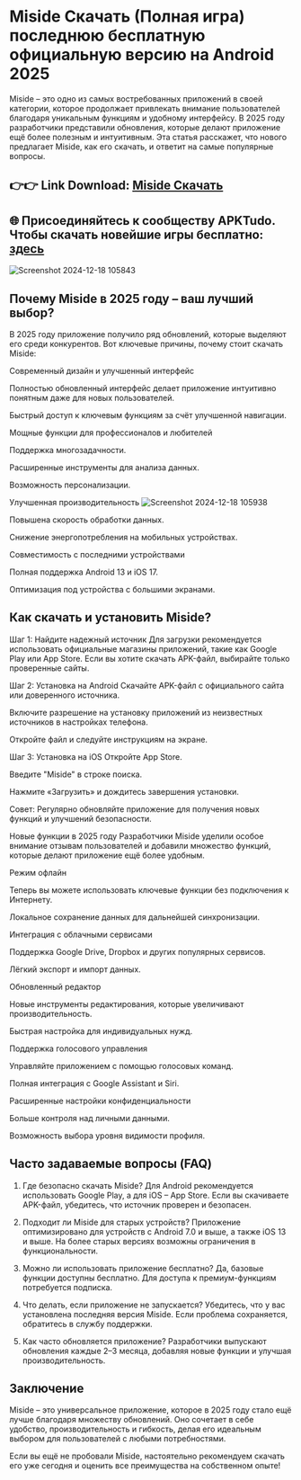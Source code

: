 # Miside Скачать (Полная игра) последнюю бесплатную официальную версию на Android 2025
Miside – это одно из самых востребованных приложений в своей категории, которое продолжает привлекать внимание пользователей благодаря уникальным функциям и удобному интерфейсу. В 2025 году разработчики представили обновления, которые делают приложение ещё более полезным и интуитивным. Эта статья расскажет, что нового предлагает Miside, как его скачать, и ответит на самые популярные вопросы.
## 👉👉 Link Download: [Miside Скачать](https://apktudo.com)
## 🌐 Присоединяйтесь к сообществу APKTudo. Чтобы скачать новейшие игры бесплатно: [здесь](https://t.me/apktudo)
![Screenshot 2024-12-18 105843](https://github.com/user-attachments/assets/6b03f4fe-6f8b-4807-ae4b-c288e160cad4)


## Почему Miside в 2025 году – ваш лучший выбор?
В 2025 году приложение получило ряд обновлений, которые выделяют его среди конкурентов. Вот ключевые причины, почему стоит скачать Miside:

Современный дизайн и улучшенный интерфейс

Полностью обновленный интерфейс делает приложение интуитивно понятным даже для новых пользователей.

Быстрый доступ к ключевым функциям за счёт улучшенной навигации.

Мощные функции для профессионалов и любителей

Поддержка многозадачности.

Расширенные инструменты для анализа данных.

Возможность персонализации.

Улучшенная производительность
![Screenshot 2024-12-18 105938](https://github.com/user-attachments/assets/a50e4d0b-098c-4fe5-8392-51131d9a7ba8)

Повышена скорость обработки данных.

Снижение энергопотребления на мобильных устройствах.

Совместимость с последними устройствами

Полная поддержка Android 13 и iOS 17.

Оптимизация под устройства с большими экранами.

## Как скачать и установить Miside?
Шаг 1: Найдите надежный источник
Для загрузки рекомендуется использовать официальные магазины приложений, такие как Google Play или App Store. Если вы хотите скачать APK-файл, выбирайте только проверенные сайты.

Шаг 2: Установка на Android
Скачайте APK-файл с официального сайта или доверенного источника.

Включите разрешение на установку приложений из неизвестных источников в настройках телефона.

Откройте файл и следуйте инструкциям на экране.

Шаг 3: Установка на iOS
Откройте App Store.

Введите "Miside" в строке поиска.

Нажмите «Загрузить» и дождитесь завершения установки.

Совет: Регулярно обновляйте приложение для получения новых функций и улучшений безопасности.

Новые функции в 2025 году
Разработчики Miside уделили особое внимание отзывам пользователей и добавили множество функций, которые делают приложение ещё более удобным.

Режим офлайн

Теперь вы можете использовать ключевые функции без подключения к Интернету.

Локальное сохранение данных для дальнейшей синхронизации.

Интеграция с облачными сервисами

Поддержка Google Drive, Dropbox и других популярных сервисов.

Лёгкий экспорт и импорт данных.

Обновленный редактор

Новые инструменты редактирования, которые увеличивают производительность.

Быстрая настройка для индивидуальных нужд.

Поддержка голосового управления

Управляйте приложением с помощью голосовых команд.

Полная интеграция с Google Assistant и Siri.

Расширенные настройки конфиденциальности

Больше контроля над личными данными.

Возможность выбора уровня видимости профиля.

## Часто задаваемые вопросы (FAQ)
1. Где безопасно скачать Miside?
Для Android рекомендуется использовать Google Play, а для iOS – App Store. Если вы скачиваете APK-файл, убедитесь, что источник проверен и безопасен.

2. Подходит ли Miside для старых устройств?
Приложение оптимизировано для устройств с Android 7.0 и выше, а также iOS 13 и выше. На более старых версиях возможны ограничения в функциональности.

3. Можно ли использовать приложение бесплатно?
Да, базовые функции доступны бесплатно. Для доступа к премиум-функциям потребуется подписка.

4. Что делать, если приложение не запускается?
Убедитесь, что у вас установлена последняя версия Miside. Если проблема сохраняется, обратитесь в службу поддержки.

5. Как часто обновляется приложение?
Разработчики выпускают обновления каждые 2–3 месяца, добавляя новые функции и улучшая производительность.

## Заключение
Miside – это универсальное приложение, которое в 2025 году стало ещё лучше благодаря множеству обновлений. Оно сочетает в себе удобство, производительность и гибкость, делая его идеальным выбором для пользователей с любыми потребностями.

Если вы ещё не пробовали Miside, настоятельно рекомендуем скачать его уже сегодня и оценить все преимущества на собственном опыте!
